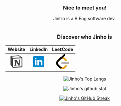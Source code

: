 <div align="center">
<h3>Nice to meet you!</h3>
<p>Jinho is a B.Eng software dev.</p>
  
#
  
<h3>Discover who Jinho is</h3>
  
| Website | LinkedIn | LeetCode |
|:---:|:---:|:---:|
|[![website](./image/icons8-notion-48.png)](https://jinhohwang.notion.site/Jinho-s-website-9e6e54689dd3405fa90fc91465eef4cb) | [![linkedin](./image/icons8-linkedin-48.png)](https://www.linkedin.com/in/jinho-hwang-a8b171123/) | [![leetcode](./image/icons8-level-up-your-coding-skills-and-quickly-land-a-job-48.png)](https://leetcode.com/howden2/) |

![Jinho's Top Langs](https://github-readme-stats.vercel.app/api/top-langs/?username=dandyenders&layout=compact&theme=github_dark)  

![Jinho's github stat](https://github-readme-stats.vercel.app/api?username=DandyEnders&show_icons=true&theme=github_dark)

[![Jinho's GitHub Streak](http://github-readme-streak-stats.herokuapp.com?user=DandyEnders&theme=github-dark-blue&date_format=M%20j%5B%2C%20Y%5D)](https://git.io/streak-stats)
  
</div>
<!--
**DandyEnders/dandyenders** is a ✨ _special_ ✨ repository because its `README.md` (this file) appears on your GitHub profile.

Here are some ideas to get you started:

- 🔭 I’m currently working on ...
- 🌱 I’m currently learning ...
- 👯 I’m looking to collaborate on ...
- 🤔 I’m looking for help with ...
- 💬 Ask me about ...
- 📫 How to reach me: ...
- 😄 Pronouns: ...
- ⚡ Fun fact: ...
-->
